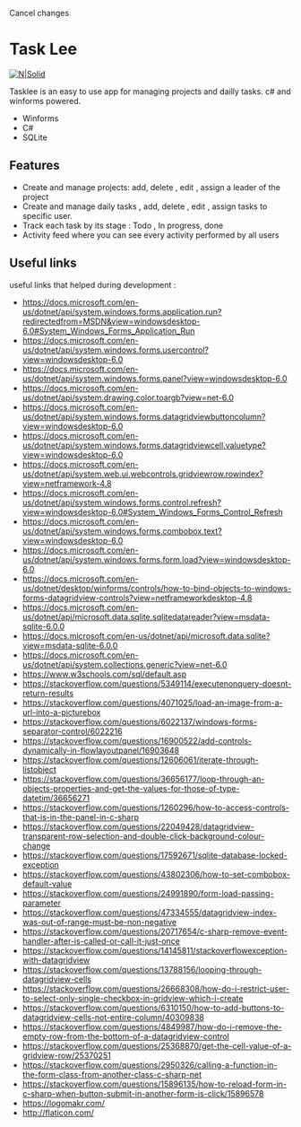 Cancel changes
# Task Lee


[![N|Solid](https://github.com/Laghzali/Taskly/blob/master/Resources/logo.png?raw=true)](https://github.com/Laghzali/Taskly)


Tasklee is an easy to use app for managing projects and dailly tasks.
c# and winforms powered.

- Winforms
- C#
- SQLite

## Features

- Create and manage projects: add, delete , edit , assign a leader of the project
- Create and manage daily tasks , add, delete , edit , assign tasks to specific user.
- Track each task by its stage : Todo , In progress, done
- Activity feed where you can see every activity performed by all users
## Useful links

useful links that helped during development :

- https://docs.microsoft.com/en-us/dotnet/api/system.windows.forms.application.run?redirectedfrom=MSDN&view=windowsdesktop-6.0#System_Windows_Forms_Application_Run
- https://docs.microsoft.com/en-us/dotnet/api/system.windows.forms.usercontrol?view=windowsdesktop-6.0
- https://docs.microsoft.com/en-us/dotnet/api/system.windows.forms.panel?view=windowsdesktop-6.0
- https://docs.microsoft.com/en-us/dotnet/api/system.drawing.color.toargb?view=net-6.0
- https://docs.microsoft.com/en-us/dotnet/api/system.windows.forms.datagridviewbuttoncolumn?view=windowsdesktop-6.0
- https://docs.microsoft.com/en-us/dotnet/api/system.windows.forms.datagridviewcell.valuetype?view=windowsdesktop-6.0
- https://docs.microsoft.com/en-us/dotnet/api/system.web.ui.webcontrols.gridviewrow.rowindex?view=netframework-4.8
- https://docs.microsoft.com/en-us/dotnet/api/system.windows.forms.control.refresh?view=windowsdesktop-6.0#System_Windows_Forms_Control_Refresh
- https://docs.microsoft.com/en-us/dotnet/api/system.windows.forms.combobox.text?view=windowsdesktop-6.0
- https://docs.microsoft.com/en-us/dotnet/api/system.windows.forms.form.load?view=windowsdesktop-6.0
- https://docs.microsoft.com/en-us/dotnet/desktop/winforms/controls/how-to-bind-objects-to-windows-forms-datagridview-controls?view=netframeworkdesktop-4.8
- https://docs.microsoft.com/en-us/dotnet/api/microsoft.data.sqlite.sqlitedatareader?view=msdata-sqlite-6.0.0
- https://docs.microsoft.com/en-us/dotnet/api/microsoft.data.sqlite?view=msdata-sqlite-6.0.0
- https://docs.microsoft.com/en-us/dotnet/api/system.collections.generic?view=net-6.0
- https://www.w3schools.com/sql/default.asp
- https://stackoverflow.com/questions/5349114/executenonquery-doesnt-return-results
- https://stackoverflow.com/questions/4071025/load-an-image-from-a-url-into-a-picturebox
- https://stackoverflow.com/questions/6022137/windows-forms-separator-control/6022216
- https://stackoverflow.com/questions/16900522/add-controls-dynamically-in-flowlayoutpanel/16903648
- https://stackoverflow.com/questions/12606061/iterate-through-listobject
- https://stackoverflow.com/questions/36656177/loop-through-an-objects-properties-and-get-the-values-for-those-of-type-datetim/36656271
- https://stackoverflow.com/questions/1260296/how-to-access-controls-that-is-in-the-panel-in-c-sharp
- https://stackoverflow.com/questions/22049428/datagridview-transparent-row-selection-and-double-click-background-colour-change
- https://stackoverflow.com/questions/17592671/sqlite-database-locked-exception
- https://stackoverflow.com/questions/43802306/how-to-set-combobox-default-value
- https://stackoverflow.com/questions/24991890/form-load-passing-parameter
- https://stackoverflow.com/questions/47334555/datagridview-index-was-out-of-range-must-be-non-negative
- https://stackoverflow.com/questions/20717654/c-sharp-remove-event-handler-after-is-called-or-call-it-just-once
- https://stackoverflow.com/questions/14145811/stackoverflowexception-with-datagridview
- https://stackoverflow.com/questions/13788156/looping-through-datagridview-cells
- https://stackoverflow.com/questions/26668308/how-do-i-restrict-user-to-select-only-single-checkbox-in-gridview-which-i-create
- https://stackoverflow.com/questions/6310150/how-to-add-buttons-to-datagridview-cells-not-entire-column/40309838
- https://stackoverflow.com/questions/4849987/how-do-i-remove-the-empty-row-from-the-bottom-of-a-datagridview-control
- https://stackoverflow.com/questions/25368870/get-the-cell-value-of-a-gridview-row/25370251
- https://stackoverflow.com/questions/2950326/calling-a-function-in-the-form-class-from-another-class-c-sharp-net
- https://stackoverflow.com/questions/15896135/how-to-reload-form-in-c-sharp-when-button-submit-in-another-form-is-click/15896578
- https://logomakr.com/
- http://flaticon.com/
